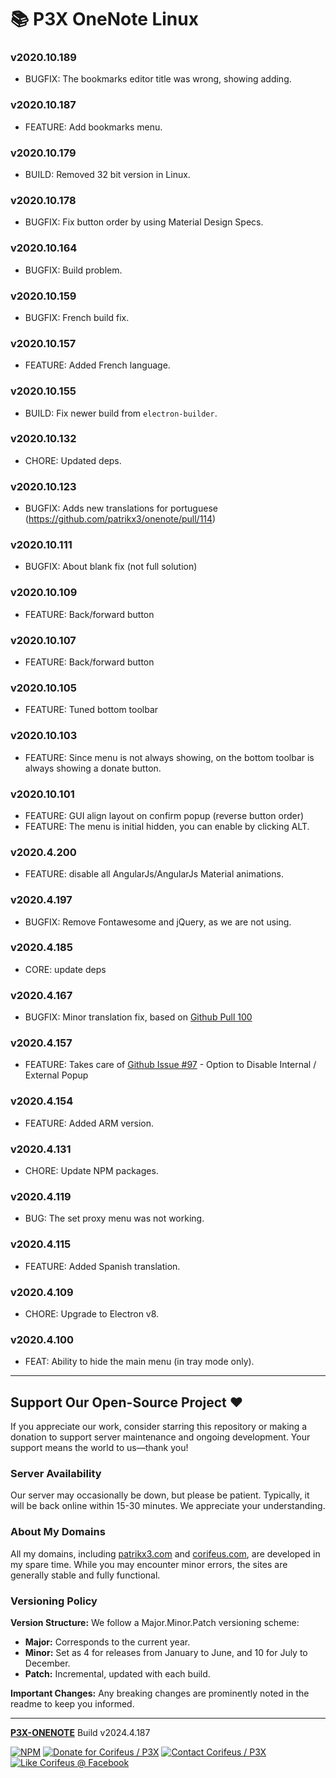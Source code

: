 [//]: #@corifeus-header

# 📚 P3X OneNote Linux

                        
[//]: #@corifeus-header:end
### v2020.10.189
* BUGFIX: The bookmarks editor title was wrong, showing adding.



### v2020.10.187
* FEATURE: Add bookmarks menu.



### v2020.10.179
* BUILD: Removed 32 bit version in Linux.



### v2020.10.178
* BUGFIX: Fix button order by using Material Design Specs.



### v2020.10.164
* BUGFIX: Build problem.



### v2020.10.159
* BUGFIX: French build fix.



### v2020.10.157
* FEATURE: Added French language.



### v2020.10.155
* BUILD: Fix newer build from `electron-builder`.



### v2020.10.132
* CHORE: Updated deps.



### v2020.10.123
* BUGFIX: Adds new translations for portuguese (https://github.com/patrikx3/onenote/pull/114)



### v2020.10.111
* BUGFIX: About blank fix (not full solution)



### v2020.10.109
* FEATURE: Back/forward button



### v2020.10.107
* FEATURE: Back/forward button



### v2020.10.105
* FEATURE: Tuned bottom toolbar



### v2020.10.103
* FEATURE: Since menu is not always showing, on the bottom toolbar is always showing a donate button.



### v2020.10.101
* FEATURE: GUI align layout on confirm popup (reverse button order) 
* FEATURE: The menu is initial hidden, you can enable by clicking ALT. 



### v2020.4.200
* FEATURE: disable all AngularJs/AngularJs Material animations.



### v2020.4.197
* BUGFIX: Remove Fontawesome and jQuery, as we are not using.



### v2020.4.185
* CORE: update deps



### v2020.4.167
* BUGFIX: Minor translation fix, based on [Github Pull 100](https://github.com/patrikx3/onenote/pull/100)



### v2020.4.157
* FEATURE: Takes care of [Github Issue #97](https://github.com/patrikx3/onenote/issues/97) - Option to Disable Internal / External Popup 



### v2020.4.154
* FEATURE: Added ARM version.



### v2020.4.131
* CHORE: Update NPM packages.



### v2020.4.119
* BUG: The set proxy menu was not working.



### v2020.4.115
* FEATURE: Added Spanish translation.



### v2020.4.109
* CHORE: Upgrade to Electron v8.



### v2020.4.100
* FEAT: Ability to hide the main menu (in tray mode only).


[//]: #@corifeus-footer

---


## Support Our Open-Source Project ❤️
If you appreciate our work, consider starring this repository or making a donation to support server maintenance and ongoing development. Your support means the world to us—thank you!

### Server Availability
Our server may occasionally be down, but please be patient. Typically, it will be back online within 15-30 minutes. We appreciate your understanding.

### About My Domains
All my domains, including [patrikx3.com](https://patrikx3.com) and [corifeus.com](https://corifeus.com), are developed in my spare time. While you may encounter minor errors, the sites are generally stable and fully functional.

### Versioning Policy
**Version Structure:** We follow a Major.Minor.Patch versioning scheme:
- **Major:** Corresponds to the current year.
- **Minor:** Set as 4 for releases from January to June, and 10 for July to December.
- **Patch:** Incremental, updated with each build.

**Important Changes:** Any breaking changes are prominently noted in the readme to keep you informed.

---


[**P3X-ONENOTE**](https://corifeus.com/onenote) Build v2024.4.187

 [![NPM](https://img.shields.io/npm/v/p3x-onenote.svg)](https://www.npmjs.com/package/p3x-onenote)  [![Donate for Corifeus / P3X](https://img.shields.io/badge/Donate-Corifeus-003087.svg)](https://www.paypal.com/cgi-bin/webscr?cmd=_s-xclick&hosted_button_id=QZVM4V6HVZJW6)  [![Contact Corifeus / P3X](https://img.shields.io/badge/Contact-P3X-ff9900.svg)](https://www.patrikx3.com/en/front/contact) [![Like Corifeus @ Facebook](https://img.shields.io/badge/LIKE-Corifeus-3b5998.svg)](https://www.facebook.com/corifeus.software)






[//]: #@corifeus-footer:end